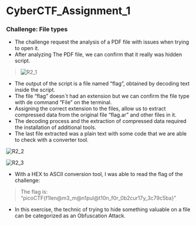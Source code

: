 # CyberCTF_Assignment_1

### Challenge: File types

* The challenge request the analysis of a PDF file with issues when trying to open it.
* After analyzing The PDF file, we can confirm that it really was hidden script.

> ![R2_1](https://user-images.githubusercontent.com/124681007/217531805-ec94141b-52bf-4c11-8e14-135a9307ff91.png)

* The output of the script is a file named “flag”, obtained by decoding text inside the script.
* The file “flag” doesn´t had an extension but we can confirm the file type with de command “File” on the terminal.
* Assigning the correct extension to the files, allow us to extract compressed data from the original file “flag.ar” and other files in it.
* The decoding process and the extraction of compressed data required the installation of additional tools.
* The last file extracted was a plain text with some code that we are able to check with a converter tool.

![R2_2](https://user-images.githubusercontent.com/124681007/217531910-0aa970af-5efc-4b17-a5d4-5d8b8e41c724.png)

![R2_3](https://user-images.githubusercontent.com/124681007/217532027-cd4c1e9b-206b-4320-b85a-25b2174a4d0f.png)


* With a HEX to ASCII conversion tool, I was able to read the flag of the challenge:
> The flag is: “picoCTF{f1len@m3_m@n1pul@t10n_f0r_0b2cur17y_3c79c5ba}”

* In this exercise, the technic of trying to hide something valuable on a file can be categorized as an Obfuscation Attack.
